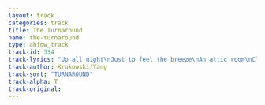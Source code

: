 ```yaml
---
layout: track
categories: track
title: The Turnaround
name: the-turnaround
type: ahfow_track
track-id: 334
track-lyrics: "Up all night\nJust to feel the breeze\nAn attic room\nClosed for centuries\nThe turnaround\nThe change of key\nThe open door\nYou gave to me\nA dusty book\nWith tipped-in plates\nBrushes dipped\nIn fresh white paint\nAn open door\nMight lead you\nA million miles away\nBut this heart will stay\nBeside you"
track-author: Krukowski/Yang
track-sort: "TURNAROUND"
track-alpha: T
track-original: 
---
```

